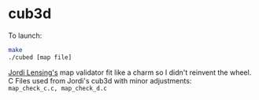 # cub3d

To launch:
```bash
make
./cubed [map file]
```

[Jordi Lensing's](https://github.com/axenth) map validator fit like a charm so I didn't reinvent the wheel.<br />
C Files used from Jordi's cub3d with minor adjustments:<br />
`map_check_c.c, map_check_d.c` 
